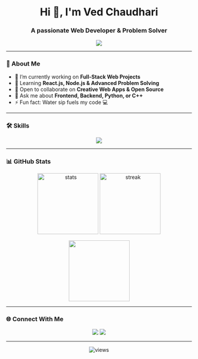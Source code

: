 <!-- Typing SVG Banner -->
<h1 align="center">Hi 👋, I'm Ved Chaudhari</h1>
<h3 align="center">A passionate Web Developer & Problem Solver</h3>

<p align="center">
  <img src="https://readme-typing-svg.herokuapp.com?size=24&duration=4000&color=FF6F61&center=true&vCenter=true&lines=Web+Developer;Frontend+%26+Backend+Enthusiast;Open+Source+Learner;Code+%26+Creativity+✨" />
</p>

---

### 🚀 About Me
- 🔭 I’m currently working on **Full-Stack Web Projects**
- 🌱 Learning **React.js, Node.js & Advanced Problem Solving**
- 👯 Open to collaborate on **Creative Web Apps & Open Source**
- 💬 Ask me about **Frontend, Backend, Python, or C++**
- ⚡ Fun fact:  Water sip fuels my code 💻

---

### 🛠️ Skills
<p align="center">
  <img src="https://skillicons.dev/icons?i=html,css,tailwind,js,react,nodejs,python,cpp" />
</p>

---

### 📊 GitHub Stats
<p align="center">
  <img src="https://github-readme-stats.vercel.app/api?username=vedchaudhari&show_icons=true&theme=tokyonight" alt="stats" height="165"/>
  <img src="https://github-readme-streak-stats.herokuapp.com/?user=vedchaudhari&theme=tokyonight" alt="streak" height="165"/>
</p>

<p align="center">
  <img src="https://github-readme-stats.vercel.app/api/top-langs/?username=vedchaudhari&layout=compact&theme=tokyonight" height="165"/>
</p>

---

### 🌐 Connect With Me
<p align="center">
  <a href="https://www.linkedin.com/in/ved-chaudhary-2168a3356/"><img src="https://skillicons.dev/icons?i=linkedin" /></a>
  <a href="mailto:vdc1409@gmail.com"><img src="https://skillicons.dev/icons?i=gmail" /></a>
</p>

---

<p align="center">
  <img src="https://komarev.com/ghpvc/?username=VDChaudharY&label=Profile+Views&color=brightgreen&style=flat" alt="views" />
</p>
